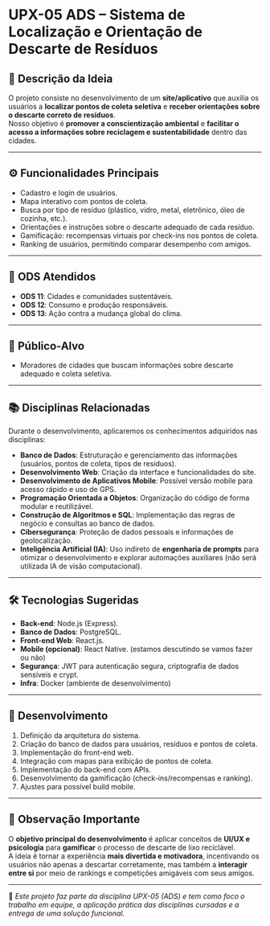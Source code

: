# UPX-05 ADS – Sistema de Localização e Orientação de Descarte de Resíduos  

## 🎯 Descrição da Ideia  
O projeto consiste no desenvolvimento de um **site/aplicativo** que auxilia os usuários a **localizar pontos de coleta seletiva** e **receber orientações sobre o descarte correto de resíduos**.  
Nosso objetivo é **promover a conscientização ambiental** e **facilitar o acesso a informações sobre reciclagem e sustentabilidade** dentro das cidades.  

---

## ⚙️ Funcionalidades Principais  
- Cadastro e login de usuários.  
- Mapa interativo com pontos de coleta.  
- Busca por tipo de resíduo (plástico, vidro, metal, eletrônico, óleo de cozinha, etc.).  
- Orientações e instruções sobre o descarte adequado de cada resíduo.  
- Gamificação: recompensas virtuais por check-ins nos pontos de coleta.  
- Ranking de usuários, permitindo comparar desempenho com amigos.  

---

## 🌱 ODS Atendidos  
- **ODS 11**: Cidades e comunidades sustentáveis.  
- **ODS 12**: Consumo e produção responsáveis.  
- **ODS 13**: Ação contra a mudança global do clima.  

---

## 👥 Público-Alvo  
- Moradores de cidades que buscam informações sobre descarte adequado e coleta seletiva.  

---

## 📚 Disciplinas Relacionadas  
Durante o desenvolvimento, aplicaremos os conhecimentos adquiridos nas disciplinas:  
- **Banco de Dados**: Estruturação e gerenciamento das informações (usuários, pontos de coleta, tipos de resíduos).  
- **Desenvolvimento Web**: Criação da interface e funcionalidades do site.  
- **Desenvolvimento de Aplicativos Mobile**: Possível versão mobile para acesso rápido e uso de GPS.  
- **Programação Orientada a Objetos**: Organização do código de forma modular e reutilizável.  
- **Construção de Algoritmos e SQL**: Implementação das regras de negócio e consultas ao banco de dados.  
- **Cibersegurança**: Proteção de dados pessoais e informações de geolocalização.  
- **Inteligência Artificial (IA)**: Uso indireto de **engenharia de prompts** para otimizar o desenvolvimento e explorar automações auxiliares (não será utilizada IA de visão computacional).  

---

## 🛠️ Tecnologias Sugeridas  
- **Back-end**: Node.js (Express).  
- **Banco de Dados**:  PostgreSQL.  
- **Front-end Web**: React.js.  
- **Mobile (opcional)**: React Native.  (estamos descutindo se vamos fazer ou não)
- **Segurança**: JWT para autenticação segura, criptografia de dados sensíveis e crypt.
- **Infra**: Docker (ambiente de desenvolvimento)

---

## 🚀 Desenvolvimento  
1. Definição da arquitetura do sistema.  
2. Criação do banco de dados para usuários, resíduos e pontos de coleta.  
3. Implementação do front-end web.  
4. Integração com mapas para exibição de pontos de coleta.  
5. Implementação do back-end com APIs.  
6. Desenvolvimento da gamificação (check-ins/recompensas e ranking).  
7. Ajustes para possível build mobile.  

---

## 🧩 Observação Importante  
O **objetivo principal do desenvolvimento** é aplicar conceitos de **UI/UX e psicologia** para **gamificar** o processo de descarte de lixo reciclável.  
A ideia é tornar a experiência **mais divertida e motivadora**, incentivando os usuários não apenas a descartar corretamente, mas também a **interagir entre si** por meio de rankings e competições amigáveis com seus amigos.  

---

📌 *Este projeto faz parte da disciplina UPX-05 (ADS) e tem como foco o trabalho em equipe, a aplicação prática das disciplinas cursadas e a entrega de uma solução funcional.*  
